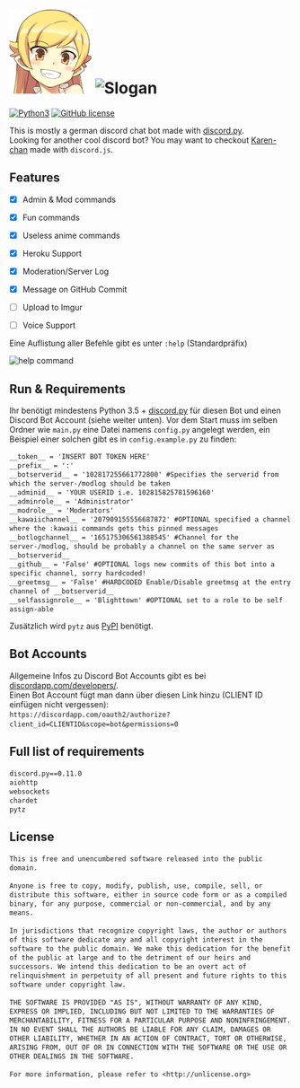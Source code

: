 ![Avatar](img/ava.png)
![Slogan](https://i.imgur.com/vfEgGLU.png)
=====================

[![Python3](https://img.shields.io/badge/python-3.5-blue.svg)](https://github.com/Der-Eddy/discord_bot)
[![GitHub license](https://img.shields.io/badge/license-Unlicense-blue.svg)](https://raw.githubusercontent.com/Der-Eddy/discord_bot/master/LICENSE)

This is mostly a german discord chat bot made with [discord.py](https://github.com/Rapptz/discord.py).  
Looking for another cool discord bot? You may want to checkout [Karen-chan](https://github.com/sn0w/Karen) made with `discord.js`.  

Features
-------------
- [x] Admin & Mod commands  
- [x] Fun commands
- [x] Useless anime commands
- [x] Heroku Support
- [x] Moderation/Server Log
- [x] Message on GitHub Commit
- [ ] Upload to Imgur
- [ ] Voice Support


Eine Auflistung aller Befehle gibt es unter `:help` (Standardpräfix)

![help command](https://i.imgur.com/pWCnnky.png)


Run & Requirements
-------------
Ihr benötigt mindestens Python 3.5 + [discord.py](https://github.com/Rapptz/discord.py) für diesen Bot und einen Discord Bot Account (siehe weiter unten).
Vor dem Start muss im selben Ordner wie `main.py` eine Datei namens `config.py` angelegt werden, ein Beispiel einer solchen gibt es in `config.example.py` zu finden:

    __token__ = 'INSERT BOT TOKEN HERE'
    __prefix__ = ':'
    __botserverid__ = '102817255661772800' #Specifies the serverid from which the server-/modlog should be taken
    __adminid__ = 'YOUR USERID i.e. 102815825781596160'
    __adminrole__ = 'Administrator'
    __modrole__ = 'Moderators'
    __kawaiichannel__ = '207909155556687872' #OPTIONAL specified a channel where the :kawaii commands gets this pinned messages
    __botlogchannel__ = '165175306561388545' #Channel for the server-/modlog, should be probably a channel on the same server as __botserverid__
    __github__ = 'False' #OPTIONAL logs new commits of this bot into a specific channel, sorry hardcoded!
    __greetmsg__ = 'False' #HARDCODED Enable/Disable greetmsg at the entry channel of __botserverid__
    __selfassignrole__ = 'Blighttown' #OPTIONAL set to a role to be self assign-able


Zusätzlich wird `pytz` aus [PyPI](https://pypi.python.org/pypi/pytz/2016.6.1) benötigt.

Bot Accounts
-------------
Allgemeine Infos zu Discord Bot Accounts gibt es bei [discordapp.com/developers/](https://discordapp.com/developers/applications/me).  
Einen Bot Account fügt man dann über diesen Link hinzu (CLIENT ID einfügen nicht vergessen):  
`https://discordapp.com/oauth2/authorize?client_id=CLIENTID&scope=bot&permissions=0`

Full list of requirements
-------------

    discord.py==0.11.0
    aiohttp
    websockets
    chardet
    pytz

License
-------------
    This is free and unencumbered software released into the public domain.

    Anyone is free to copy, modify, publish, use, compile, sell, or
    distribute this software, either in source code form or as a compiled
    binary, for any purpose, commercial or non-commercial, and by any
    means.

    In jurisdictions that recognize copyright laws, the author or authors
    of this software dedicate any and all copyright interest in the
    software to the public domain. We make this dedication for the benefit
    of the public at large and to the detriment of our heirs and
    successors. We intend this dedication to be an overt act of
    relinquishment in perpetuity of all present and future rights to this
    software under copyright law.

    THE SOFTWARE IS PROVIDED "AS IS", WITHOUT WARRANTY OF ANY KIND,
    EXPRESS OR IMPLIED, INCLUDING BUT NOT LIMITED TO THE WARRANTIES OF
    MERCHANTABILITY, FITNESS FOR A PARTICULAR PURPOSE AND NONINFRINGEMENT.
    IN NO EVENT SHALL THE AUTHORS BE LIABLE FOR ANY CLAIM, DAMAGES OR
    OTHER LIABILITY, WHETHER IN AN ACTION OF CONTRACT, TORT OR OTHERWISE,
    ARISING FROM, OUT OF OR IN CONNECTION WITH THE SOFTWARE OR THE USE OR
    OTHER DEALINGS IN THE SOFTWARE.

    For more information, please refer to <http://unlicense.org>
